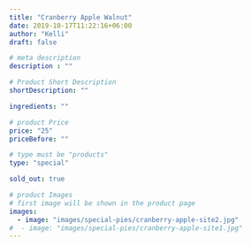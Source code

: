 ```yaml
---
title: "Cranberry Apple Walnut"
date: 2019-10-17T11:22:16+06:00
author: "Kelli"
draft: false

# meta description
description : ""

# Product Short Description
shortDescription: ""

ingredients: ""

# product Price
price: "25"
priceBefore: ""

# type must be "products"
type: "special"

sold_out: true

# product Images
# first image will be shown in the product page
images:
  - image: "images/special-pies/cranberry-apple-site2.jpg"
#  - image: "images/special-pies/cranberry-apple-site1.jpg"
---
```

